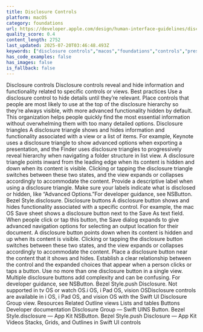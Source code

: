 ```yaml
---
title: Disclosure Controls
platform: macOS
category: foundations
url: https://developer.apple.com/design/human-interface-guidelines/disclosure-controls
quality_score: 0.4
content_length: 2752
last_updated: 2025-07-20T03:46:48.493Z
keywords: ["disclosure controls","macos","foundations","controls","presentation","buttons","navigation"]
has_code_examples: false
has_images: false
is_fallback: false
---
```


Disclosure controls Disclosure controls reveal and hide information and functionality related to specific controls or views. Best practices Use a disclosure control to hide details until they’re relevant. Place controls that people are most likely to use at the top of the disclosure hierarchy so they’re always visible, with more advanced functionality hidden by default. This organization helps people quickly find the most essential information without overwhelming them with too many detailed options. Disclosure triangles A disclosure triangle shows and hides information and functionality associated with a view or a list of items. For example, Keynote uses a disclosure triangle to show advanced options when exporting a presentation, and the Finder uses disclosure triangles to progressively reveal hierarchy when navigating a folder structure in list view. A disclosure triangle points inward from the leading edge when its content is hidden and down when its content is visible. Clicking or tapping the disclosure triangle switches between these two states, and the view expands or collapses accordingly to accommodate the content. Provide a descriptive label when using a disclosure triangle. Make sure your labels indicate what is disclosed or hidden, like “Advanced Options.”For developer guidance, see NSButton. Bezel Style.disclosure. Disclosure buttons A disclosure button shows and hides functionality associated with a specific control. For example, the mac OS Save sheet shows a disclosure button next to the Save As text field. When people click or tap this button, the Save dialog expands to give advanced navigation options for selecting an output location for their document. A disclosure button points down when its content is hidden and up when its content is visible. Clicking or tapping the disclosure button switches between these two states, and the view expands or collapses accordingly to accommodate the content. Place a disclosure button near the content that it shows and hides. Establish a clear relationship between the control and the expanded choices that appear when a person clicks or taps a button. Use no more than one disclosure button in a single view. Multiple disclosure buttons add complexity and can be confusing. For developer guidance, see NSButton. Bezel Style.push Disclosure. Not supported in tv OS or watch OS.i OS, i Pad OS, vision OSDisclosure controls are available in i OS, i Pad OS, and vision OS with the Swift UI Disclosure Group view. Resources Related Outline views Lists and tables Buttons Developer documentation Disclosure Group — Swift UINS Button. Bezel Style.disclosure — App Kit NSButton. Bezel Style.push Disclosure — App Kit Videos Stacks, Grids, and Outlines in Swift UI controls